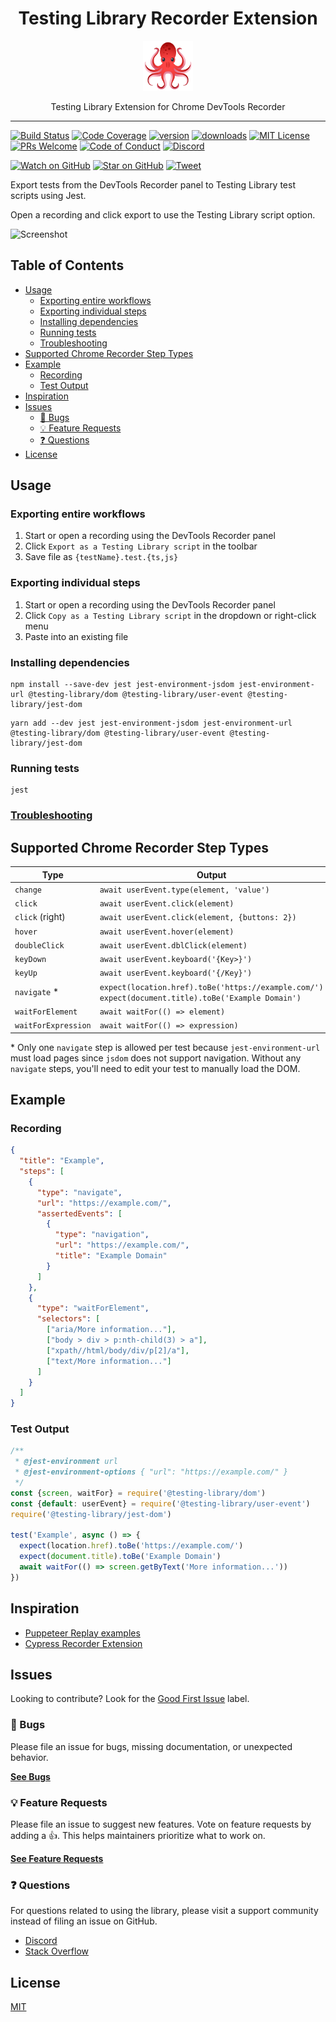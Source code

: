 <div align="center">
<h1>Testing Library Recorder Extension</h1>

<a href="https://joypixels.com/profiles/emoji/1f419">
  <img
    height="80"
    width="80"
    alt="octopus"
    src="other/octopus.png"
  />
</a>

<p>Testing Library Extension for Chrome DevTools Recorder</p>
</div>

---

<!-- prettier-ignore-start -->
[![Build Status][build-badge]][build]
[![Code Coverage][coverage-badge]][coverage]
[![version][version-badge]][extension]
[![downloads][downloads-badge]][extension]
[![MIT License][license-badge]][license]
[![PRs Welcome][prs-badge]][prs]
[![Code of Conduct][coc-badge]][coc]
[![Discord][discord-badge]][discord]

[![Watch on GitHub][github-watch-badge]][github-watch]
[![Star on GitHub][github-star-badge]][github-star]
[![Tweet][twitter-badge]][twitter]
<!-- prettier-ignore-end -->

Export tests from the DevTools Recorder panel to Testing Library test scripts
using Jest.

Open a recording and click export to use the Testing Library script option.

![Screenshot](https://user-images.githubusercontent.com/927220/185593628-0beda94a-ec08-40a5-9c93-cf9ecb70527e.png)

## Table of Contents

<!-- START doctoc generated TOC please keep comment here to allow auto update -->
<!-- DON'T EDIT THIS SECTION, INSTEAD RE-RUN doctoc TO UPDATE -->

- [Usage](#usage)
  - [Exporting entire workflows](#exporting-entire-workflows)
  - [Exporting individual steps](#exporting-individual-steps)
  - [Installing dependencies](#installing-dependencies)
  - [Running tests](#running-tests)
  - [Troubleshooting](#troubleshooting)
- [Supported Chrome Recorder Step Types](#supported-chrome-recorder-step-types)
- [Example](#example)
  - [Recording](#recording)
  - [Test Output](#test-output)
- [Inspiration](#inspiration)
- [Issues](#issues)
  - [🐛 Bugs](#-bugs)
  - [💡 Feature Requests](#-feature-requests)
  - [❓ Questions](#-questions)
- [License](#license)

<!-- END doctoc generated TOC please keep comment here to allow auto update -->

## Usage

### Exporting entire workflows

1. Start or open a recording using the DevTools Recorder panel
2. Click `Export as a Testing Library script` in the toolbar
3. Save file as `{testName}.test.{ts,js}`

### Exporting individual steps

1. Start or open a recording using the DevTools Recorder panel
2. Click `Copy as a Testing Library script` in the dropdown or right-click menu
3. Paste into an existing file

### Installing dependencies

```
npm install --save-dev jest jest-environment-jsdom jest-environment-url @testing-library/dom @testing-library/user-event @testing-library/jest-dom
```

```
yarn add --dev jest jest-environment-jsdom jest-environment-url @testing-library/dom @testing-library/user-event @testing-library/jest-dom
```

### Running tests

```
jest
```

### [Troubleshooting](https://goo.gle/devtools-recorder-reference#extension-troubleshooting)

## Supported Chrome Recorder Step Types

| Type                | Output                                                                                               |
| ------------------- | ---------------------------------------------------------------------------------------------------- |
| `change`            | `await userEvent.type(element, 'value')`                                                             |
| `click`             | `await userEvent.click(element)`                                                                     |
| `click` (right)     | `await userEvent.click(element, {buttons: 2})`                                                       |
| `hover`             | `await userEvent.hover(element)`                                                                     |
| `doubleClick`       | `await userEvent.dblClick(element)`                                                                  |
| `keyDown`           | `await userEvent.keyboard('{Key>}')`                                                                 |
| `keyUp`             | `await userEvent.keyboard('{/Key}')`                                                                 |
| `navigate` \*       | `expect(location.href).toBe('https://example.com/')` `expect(document.title).toBe('Example Domain')` |
| `waitForElement`    | `await waitFor(() => element)`                                                                       |
| `waitForExpression` | `await waitFor(() => expression)`                                                                    |

\* Only one `navigate` step is allowed per test because `jest-environment-url`
must load pages since `jsdom` does not support navigation. Without any
`navigate` steps, you'll need to edit your test to manually load the DOM.

## Example

### Recording

```json
{
  "title": "Example",
  "steps": [
    {
      "type": "navigate",
      "url": "https://example.com/",
      "assertedEvents": [
        {
          "type": "navigation",
          "url": "https://example.com/",
          "title": "Example Domain"
        }
      ]
    },
    {
      "type": "waitForElement",
      "selectors": [
        ["aria/More information..."],
        ["body > div > p:nth-child(3) > a"],
        ["xpath//html/body/div/p[2]/a"],
        ["text/More information..."]
      ]
    }
  ]
}
```

### Test Output

```js
/**
 * @jest-environment url
 * @jest-environment-options { "url": "https://example.com/" }
 */
const {screen, waitFor} = require('@testing-library/dom')
const {default: userEvent} = require('@testing-library/user-event')
require('@testing-library/jest-dom')

test('Example', async () => {
  expect(location.href).toBe('https://example.com/')
  expect(document.title).toBe('Example Domain')
  await waitFor(() => screen.getByText('More information...'))
})
```

## Inspiration

- [Puppeteer Replay examples](https://github.com/puppeteer/replay/tree/main/examples)
- [Cypress Recorder Extension](https://github.com/cypress-io/cypress-recorder-extension)

## Issues

Looking to contribute? Look for the [Good First Issue][good-first-issue] label.

### 🐛 Bugs

Please file an issue for bugs, missing documentation, or unexpected behavior.

[**See Bugs**][bugs]

### 💡 Feature Requests

Please file an issue to suggest new features. Vote on feature requests by adding
a 👍. This helps maintainers prioritize what to work on.

[**See Feature Requests**][requests]

### ❓ Questions

For questions related to using the library, please visit a support community
instead of filing an issue on GitHub.

- [Discord][discord]
- [Stack Overflow][stackoverflow]

## License

[MIT](LICENSE)

<!-- prettier-ignore-start -->
[build-badge]: https://img.shields.io/github/workflow/status/testing-library/testing-library-recorder-extension/validate?logo=github&style=flat-square
[build]: https://github.com/testing-library/testing-library-recorder-extension/actions?query=workflow%3Avalidate
[coverage-badge]: https://img.shields.io/codecov/c/github/testing-library/testing-library-recorder-extension.svg?style=flat-square
[coverage]: https://codecov.io/github/testing-library/testing-library-recorder-extension
[version-badge]: https://img.shields.io/chrome-web-store/v/pnobfbfcnoeealajjgnpeodbkkhgiici?style=flat-square
[extension]: https://chrome.google.com/webstore/detail/testing-library-recorder/pnobfbfcnoeealajjgnpeodbkkhgiici
[downloads-badge]: https://img.shields.io/chrome-web-store/users/pnobfbfcnoeealajjgnpeodbkkhgiici?style=flat-square
[license-badge]: https://img.shields.io/github/license/testing-library/testing-library-recorder-extension?style=flat-square
[license]: https://github.com/testing-library/testing-library-recorder-extension/blob/main/LICENSE
[prs-badge]: https://img.shields.io/badge/PRs-welcome-brightgreen.svg?style=flat-square
[prs]: https://makeapullrequest.com
[coc-badge]: https://img.shields.io/badge/code%20of-conduct-ff69b4.svg?style=flat-square
[coc]: https://github.com/testing-library/testing-library-recorder-extension/blob/main/CODE_OF_CONDUCT.md
[bugs]: https://github.com/testing-library/testing-library-recorder-extension/issues?utf8=%E2%9C%93&q=is%3Aissue+is%3Aopen+sort%3Acreated-desc+label%3Abug
[requests]: https://github.com/testing-library/testing-library-recorder-extension/issues?utf8=%E2%9C%93&q=is%3Aissue+is%3Aopen+sort%3Areactions-%2B1-desc+label%3Aenhancement
[good-first-issue]: https://github.com/testing-library/testing-library-recorder-extension/issues?utf8=%E2%9C%93&q=is%3Aissue+is%3Aopen+sort%3Areactions-%2B1-desc+label%3Aenhancement+label%3A%22good+first+issue%22
[github-watch-badge]: https://img.shields.io/github/watchers/testing-library/testing-library-recorder-extension.svg?style=social
[github-watch]: https://github.com/testing-library/testing-library-recorder-extension/watchers
[github-star-badge]: https://img.shields.io/github/stars/testing-library/testing-library-recorder-extension.svg?style=social
[github-star]: https://github.com/testing-library/testing-library-recorder-extension/stargazers
[twitter]: https://twitter.com/intent/tweet?text=Check%20out%20Testing%20Library%20Recorder%20Extension%20by%20%40TestingLib%20https%3A%2F%2Fgithub.com%2Ftesting-library%2Ftesting-library-recorder-extension%20%F0%9F%91%8D
[twitter-badge]: https://img.shields.io/twitter/url/https/github.com/testing-library/testing-library-recorder-extension.svg?style=social
[discord-badge]: https://img.shields.io/discord/723559267868737556.svg?color=7389D8&labelColor=6A7EC2&logo=discord&logoColor=ffffff&style=flat-square
[discord]: https://discord.gg/testing-library
[stackoverflow]: https://stackoverflow.com/questions/tagged/testing-library
<!-- prettier-ignore-end -->
